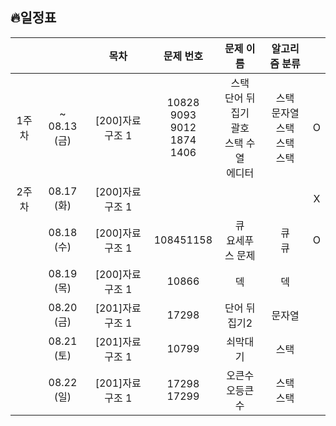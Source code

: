 ## 🔥일정표

|||목차|문제 번호|문제 이름|알고리즘 분류||
|:---:|:---:|:---:|:---:|:---:|:---:|:---:|
|1주차  |~<br>08.13 (금) |[200]자료구조 1|10828<br>9093<br>9012<br>1874<br>1406|스택<br>단어 뒤집기<br>괄호<br>스택 수열<br>에디터|스택<br>문자열<br>스택<br>스택<br>스택|O|
|2주차  |08.17 (화) |[200]자료구조 1||||X|
|       |08.18 (수) |[200]자료구조 1|108451158|큐<br>요세푸스 문제|큐<br>큐|O|
|       |08.19 (목) |[200]자료구조 1|10866|덱|덱||
|       |08.20 (금) |[201]자료구조 1|17298|단어 뒤집기2|문자열||
|       |08.21 (토) |[201]자료구조 1|10799|쇠막대기|스택||
|       |08.22 (일) |[201]자료구조 1|17298<br>17299|오큰수<br>오등큰수|스택<br>스택||
